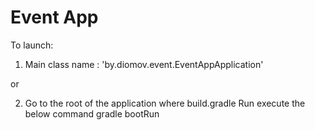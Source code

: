 # Event App

To launch:

1) Main class name : 'by.diomov.event.EventAppApplication'

or

2) Go to the root of the application where build.gradle 
   Run execute the below command gradle bootRun

